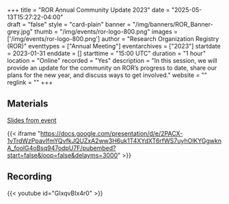+++
title = "ROR Annual Community Update 2023" 
date = "2025-05-13T15:27:22-04:00"  
draft = "false" 
style = "card-plain" 
banner = "/img/banners/ROR_Banner-grey.jpg" 
thumb = "/img/events/ror-logo-800.png" 
images = ['/img/events/ror-logo-800.png']
author = "Research Organization Registry (ROR)" 
eventtypes = ["Annual Meeting"]
eventarchives = ["2023"]
startdate = 2023-01-31
enddate = []
starttime = "15:00 UTC"
duration = "1 hour"
location = "Online"
recorded = "Yes"
description = "In this session, we will provide an update for the community on ROR’s progress to date, share our plans for the new year, and discuss ways to get involved."
website = ""
reglink = ""
+++

## Materials

[Slides from event](https://docs.google.com/presentation/d/e/2PACX-1vTrdWzPpavIfmYQvfkJQUZxA2ww3H6uk1T4XYdXT6rfWS7uyhOlKYGgwknA_foolG4oBsq947odpU7F/pubembed?start=false&loop=false&delayms=3000)

{{< iframe "https://docs.google.com/presentation/d/e/2PACX-1vTrdWzPpavIfmYQvfkJQUZxA2ww3H6uk1T4XYdXT6rfWS7uyhOlKYGgwknA_foolG4oBsq947odpU7F/pubembed?start=false&loop=false&delayms=3000" >}}

## Recording 

{{< youtube id="GIxqvBIx4r0" >}}

